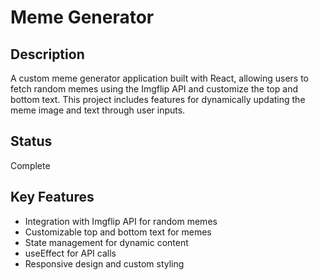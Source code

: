 # Meme Generator

## Description

A custom meme generator application built with React, allowing users to fetch random memes using the Imgflip API and customize the top and bottom text. This project includes features for dynamically updating the meme image and text through user inputs.

## Status

Complete

## Key Features

- Integration with Imgflip API for random memes
- Customizable top and bottom text for memes
- State management for dynamic content
- useEffect for API calls
- Responsive design and custom styling
